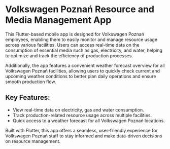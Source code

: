 # Volkswagen Poznań Resource and Media Management App

This Flutter-based mobile app is designed for Volkswagen Poznań employees, enabling them to easily monitor and manage resource usage across various facilities. Users can access real-time data on the consumption of essential media such as gas, electricity, and water, helping to optimize and track the efficiency of production processes.

Additionally, the app features a convenient weather forecast overview for all Volkswagen Poznań facilities, allowing users to quickly check current and upcoming weather conditions to better plan daily operations and ensure smooth production flow.

## Key Features:
- View real-time data on electricity, gas and water consumption.
- Track production-related resource usage across multiple facilities.
- Quick access to a weather forecast for all Volkswagen Poznań locations.

Built with Flutter, this app offers a seamless, user-friendly experience for Volkswagen Poznań staff to stay informed and make data-driven decisions on resource management.